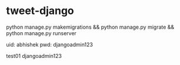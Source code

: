 # tweet-django
python manage.py makemigrations && python manage.py migrate && python manage.py runserver

uid: abhishek
pwd: djangoadmin123

test01
djangoadmin123